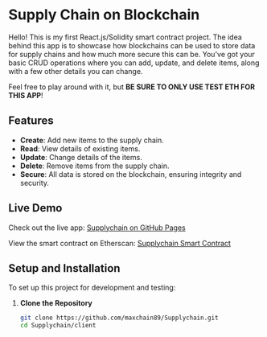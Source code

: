 # Supply Chain on Blockchain

Hello! This is my first React.js/Solidity smart contract project. The idea behind this app is to showcase how blockchains can be used to store data for supply chains and how much more secure this can be. You've got your basic CRUD operations where you can add, update, and delete items, along with a few other details you can change.

Feel free to play around with it, but **BE SURE TO ONLY USE TEST ETH FOR THIS APP**!

## Features

- **Create**: Add new items to the supply chain.
- **Read**: View details of existing items.
- **Update**: Change details of the items.
- **Delete**: Remove items from the supply chain.
- **Secure**: All data is stored on the blockchain, ensuring integrity and security.

## Live Demo

Check out the live app: [Supplychain on GitHub Pages](https://maxchain89.github.io/Supplychain/)

View the smart contract on Etherscan: [Supplychain Smart Contract](https://sepolia.etherscan.io/address/0x97972Bd24e7cEee0e35dE6E42c8aa86f70a1D767)

## Setup and Installation

To set up this project for development and testing:

1. **Clone the Repository**

   ```bash
   git clone https://github.com/maxchain89/Supplychain.git
   cd Supplychain/client
